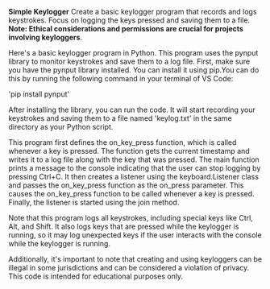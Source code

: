 
**Simple Keylogger**
Create a basic keylogger program that records and logs keystrokes. Focus on logging the keys pressed and saving them to a file. **Note: Ethical considerations and permissions are crucial for projects involving keyloggers**.



Here's a basic keylogger program in Python. This program uses the pynput library to monitor keystrokes and save them to a log file. First, make sure you have the pynput library installed. You can install it using pip.You can do this by running the following command in your terminal of VS Code:

'pip install pynput'

After installing the library, you can run the code. It will start recording your keystrokes and saving them to a file named 'keylog.txt' in the same directory as your Python script.

This program first defines the on_key_press function, which is called whenever a key is pressed. The function gets the current timestamp and writes it to a log file along with the key that was pressed. The main function prints a message to the console indicating that the user can stop logging by pressing Ctrl+C. It then creates a listener using the keyboard.Listener class and passes the on_key_press function as the on_press parameter. This causes the on_key_press function to be called whenever a key is pressed. Finally, the listener is started using the join method.

Note that this program logs all keystrokes, including special keys like Ctrl, Alt, and Shift. It also logs keys that are pressed while the keylogger is running, so it may log unexpected keys if the user interacts with the console while the keylogger is running.

Additionally, it's important to note that creating and using keyloggers can be illegal in some jurisdictions and can be considered a violation of privacy. This code is intended for educational purposes only.
